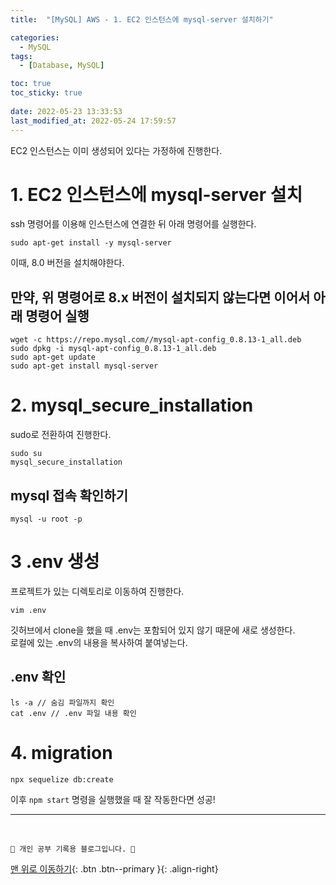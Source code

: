 ```yaml
---
title:  "[MySQL] AWS - 1. EC2 인스턴스에 mysql-server 설치하기"

categories:
  - MySQL
tags:
  - [Database, MySQL]

toc: true
toc_sticky: true
 
date: 2022-05-23 13:33:53
last_modified_at: 2022-05-24 17:59:57
---
```

EC2 인스턴스는 이미 생성되어 있다는 가정하에 진행한다.
# 1. EC2 인스턴스에 mysql-server 설치
ssh 명령어를 이용해 인스턴스에 연결한 뒤 아래 명령어를 실행한다.
```
sudo apt-get install -y mysql-server 
```
이때, 8.0 버전을 설치해야한다.

## 만약, 위 명령어로 8.x 버전이 설치되지 않는다면 이어서 아래 명령어 실행
```
wget -c https://repo.mysql.com//mysql-apt-config_0.8.13-1_all.deb
sudo dpkg -i mysql-apt-config_0.8.13-1_all.deb
sudo apt-get update
sudo apt-get install mysql-server
```

# 2. mysql_secure_installation
sudo로 전환하여 진행한다.
```
sudo su
mysql_secure_installation
```

## mysql 접속 확인하기
```
mysql -u root -p
```
# 3 .env 생성
프로젝트가 있는 디렉토리로 이동하여 진행한다.
```
vim .env
```
깃허브에서 clone을 했을 때 .env는 포함되어 있지 않기 때문에 새로 생성한다. <br>
로컬에 있는 .env의 내용을 복사하여 붙여넣는다.
## .env 확인
```
ls -a // 숨김 파일까지 확인
cat .env // .env 파일 내용 확인
```

# 4. migration
```
npx sequelize db:create
```
이후 `npm start` 명령을 실행했을 때 잘 작동한다면 성공!


***
<br>

    💛 개인 공부 기록용 블로그입니다. 👻

[맨 위로 이동하기](#){: .btn .btn--primary }{: .align-right}